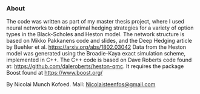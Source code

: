 ### About
The code was written as part of my master thesis project, where I used neural networks to obtain optimal hedging strategies for a variety of option types in the Black-Scholes and Heston model.
The network structure is based on Mikko Pakkanens code and slides, and the Deep Hedging article by Buehler et al. https://arxiv.org/abs/1802.03042
Data from the Heston model was generated using the Broadie-Kaya exact simulation scheme, implemented in C++. 
The C++ code is based on Dave Roberts code found at: https://github.com/daleroberts/heston-qmc. 
It requires the package Boost found at https://www.boost.org/

By Nicolai Munch Kofoed. 
Mail: Nicolaisteenfos@gmail.com
